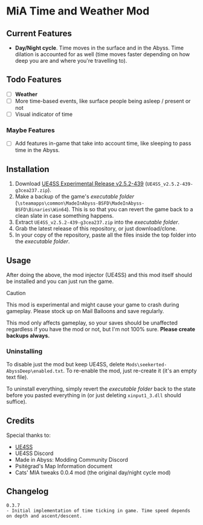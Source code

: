 # MiA Time and Weather Mod

## Current Features

- **Day/Night cycle**. Time moves in the surface and in the Abyss. Time dilation is accounted for as well (time moves faster depending
on how deep you are and where you're travelling to).

## Todo Features

- [ ] **Weather**
- [ ] More time-based events, like surface people being asleep / present or not
- [ ] Visual indicator of time

### Maybe Features

- [ ] Add features in-game that take into account time, like sleeping to pass time in the Abyss.

## Installation

1. Download [UE4SS Experimental Release v2.5.2-439](https://github.com/UE4SS-RE/RE-UE4SS/releases/tag/experimental) (`UE4SS_v2.5.2-439-g3cea237.zip`).
1. Make a backup of the game's _executable folder_ (`\steamapps\common\MadeInAbyss-BSFD\MadeInAbyss-BSFD\Binaries\Win64`). This is so that you can revert the game back to a clean slate in case something happens.
1. Extract `UE4SS_v2.5.2-439-g3cea237.zip` into the _executable folder_.
1. Grab the latest release of this repository, or just download/clone.
1. In your copy of the repository, paste all the files inside the top folder into the _executable folder_.

## Usage

After doing the above, the mod injector (UE4SS) and this mod itself should be installed and you can just run the game.

> [!CAUTION]
> This mod is experimental and might cause your game to crash during gameplay. Please stock up on Mail Balloons and save regularly.

This mod only affects gameplay, so your saves should be unaffected regardless if you have the mod or not, but I'm not 100% sure. **Please create backups always.**

### Uninstalling

To disable just the mod but keep UE4SS, delete `Mods\seekerted-AbyssDeep\enabled.txt`. To re-enable the mod, just re-create it (it's an empty text file).

To uninstall everything, simply revert the _executable folder_ back to the state before you pasted everything in (or just deleting `xinput1_3.dll` should suffice).

## Credits

Special thanks to:
- [UE4SS](https://github.com/UE4SS-RE/RE-UE4SS)
- UE4SS Discord
- Made in Abyss: Modding Community Discord
- Psitégrad's Map Information document
- Cats' MIA tweaks 0.0.4 mod (the original day/night cycle mod)

## Changelog

```
0.3.7
- Initial implementation of time ticking in game. Time speed depends on depth and ascent/descent.
```
